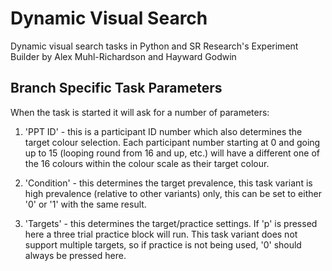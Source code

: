 # Dynamic Visual Search
Dynamic visual search tasks in Python and SR Research's Experiment Builder by Alex Muhl-Richardson and Hayward Godwin

## Branch Specific Task Parameters

When the task is started it will ask for a number of parameters:

1. 'PPT ID' - this is a participant ID number which also determines the target colour selection. Each participant number starting at 0 and going up to 15 (looping round from 16 and up, etc.) will have a different one of the 16 colours within the colour scale as their target colour.

2. 'Condition' - this determines the target prevalence, this task variant is high prevalence (relative to other variants) only, this can be set to either '0' or '1' with the same result. 

3. 'Targets' - this determines the target/practice settings. If 'p' is pressed here a three trial practice block will run. This task variant does not support multiple targets, so if practice is not being used, '0' should always be pressed here.
